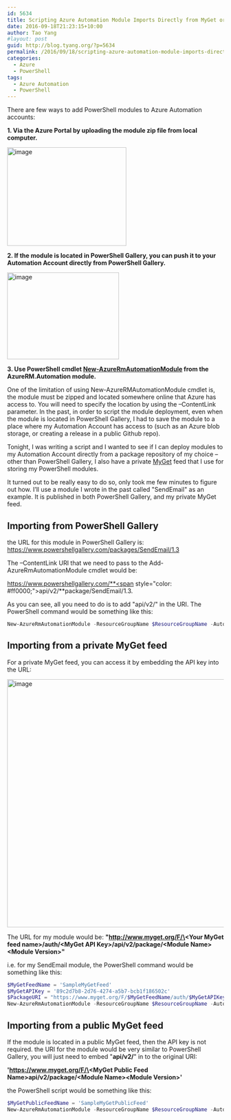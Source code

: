 ```yaml
---
id: 5634
title: Scripting Azure Automation Module Imports Directly from MyGet or PowerShell Gallery
date: 2016-09-18T21:23:15+10:00
author: Tao Yang
#layout: post
guid: http://blog.tyang.org/?p=5634
permalink: /2016/09/18/scripting-azure-automation-module-imports-directly-from-myget-or-powershell-gallery/
categories:
  - Azure
  - PowerShell
tags:
  - Azure Automation
  - PowerShell
---
```

There are few ways to add PowerShell modules to Azure Automation accounts:

**1. Via the Azure Portal by uploading the module zip file from local computer.**

<a href="http://blog.tyang.org/wp-content/uploads/2016/09/image-2.png"><img style="background-image: none; padding-top: 0px; padding-left: 0px; display: inline; padding-right: 0px; border: 0px;" title="image" src="http://blog.tyang.org/wp-content/uploads/2016/09/image_thumb-2.png" alt="image" width="277" height="229" border="0" /></a>

**2. If the module is located in PowerShell Gallery, you can push it to your Automation Account directly from PowerShell Gallery.**

<a href="http://blog.tyang.org/wp-content/uploads/2016/09/image-3.png"><img style="background-image: none; padding-top: 0px; padding-left: 0px; display: inline; padding-right: 0px; border: 0px;" title="image" src="http://blog.tyang.org/wp-content/uploads/2016/09/image_thumb-3.png" alt="image" width="260" height="202" border="0" /></a>

**3. Use PowerShell cmdlet <a href="https://msdn.microsoft.com/en-us/library/mt603494.aspx">New-AzureRmAutomationModule</a> from the AzureRM.Automation module.**

One of the limitation of using New-AzureRMAutomationModule cmdlet is, the module must be zipped and located somewhere online that Azure has access to. You will need to specify the location by using the –ContentLink parameter. In the past, in order to script the module deployment, even when the module is located in PowerShell Gallery, I had to save the module to a place where my Automation Account has access to (such as an Azure blob storage, or creating a release in a public Github repo).

Tonight, I was writing a script and I wanted to see if I can deploy modules to my Automation Account directly from a package repository of my choice – other than PowerShell Gallery, I also have a private <a href="https://www.myget.org">MyGet</a> feed that I use for storing my PowerShell modules.

It turned out to be really easy to do so, only took me few minutes to figure out how. I’ll use a module I wrote in the past called "SendEmail" as an example. It is published in both PowerShell Gallery, and my private MyGet feed.

## **Importing from PowerShell Gallery**

the URL for this module in PowerShell Gallery is: <a title="https://www.powershellgallery.com/packages/SendEmail/1.3" href="https://www.powershellgallery.com/packages/SendEmail/1.3">https://www.powershellgallery.com/packages/SendEmail/1.3</a>

The –ContentLink URI that we need to pass to the Add-AzureRmAutomationModule cmdlet would be:

<a href="https://www.powershellgallery.com/api/v2/package/SendEmail/1.3">https://www.powershellgallery.com/**<span style="color: #ff0000;">api/v2/</span>**package/SendEmail/1.3</a>.

As you can see, all you need to do is to add "api/v2/" in the URI. The PowerShell command would be something like this:

```powershell
New-AzureRmAutomationModule -ResourceGroupName $ResourceGroupName -AutomationAccountName $AutomationAccountName -Name 'SendEmail' -ContentLink 'https://www.powershellgallery.com/api/v2/package/SendEmail/1.3'
```

## **Importing from a private MyGet feed**

For a private MyGet feed, you can access it by embedding the API key into the URL:

<a href="http://blog.tyang.org/wp-content/uploads/2016/09/image-4.png"><img style="background-image: none; padding-top: 0px; padding-left: 0px; display: inline; padding-right: 0px; border: 0px;" title="image" src="http://blog.tyang.org/wp-content/uploads/2016/09/image_thumb-4.png" alt="image" width="662" height="577" border="0" /></a>

The URL for my module would be: **"http://www.myget.org/F/\<Your MyGet feed name\>/auth/\<MyGet API Key\>/api/v2/package/\<Module Name\>\<Module Version\>"**

i.e. for my SendEmail module, the PowerShell command would be something like this:

```powershell
$MyGetFeedName = 'SampleMyGetFeed'
$MyGetAPIKey = '89c2d7b8-2d76-4274-a5b7-bcb1f186502c'
$PackageURI = "https://www.myget.org/F/$MyGetFeedName/auth/$MyGetAPIKey/api/v2/package/SendEmail/1.3"
New-AzureRmAutomationModule -ResourceGroupName $ResourceGroupName -AutomationAccountName $AutomationAccountName -Name 'SendEmail' -ContentLink $PackageURI
```

## **Importing from a public MyGet feed**

If the module is located in a public MyGet feed, then the API key is not required. the URI for the module would be very similar to PowerShell Gallery, you will just need to embed "**api/v2/**" in to the original URI:

**'https://www.myget.org/F/\<MyGet Public Feed Name\>api/v2/package/\<Module Name\>\<Module Version\>'**

the PowerShell script would be something like this:

```powershell
$MyGetPublicFeedName = 'SampleMyGetPublicFeed'
New-AzureRmAutomationModule -ResourceGroupName $ResourceGroupName -AutomationAccountName $AutomationAccountName -Name 'SendEmail' -ContentLink "https://www.myget.org/F/$MyGetPublicFeedName/api/v2/package/SendEmail/1.3"
```
